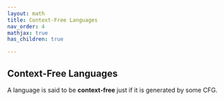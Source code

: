 ```yaml
---
layout: math
title: Context-Free Languages
nav_order: 4
mathjax: true
has_children: true

---
```


## Context-Free Languages

A language is said to be __context-free__ just if it is generated by some CFG.
